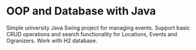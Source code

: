 # OOP and Database with Java

Simple university Java Swing project for managing events.
Support basic CRUD operations and search functionality for Locations, Events and Ogranizers.
Work with H2 database. 
